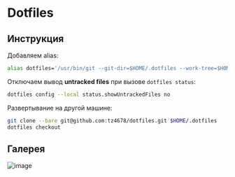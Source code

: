 # Dotfiles

## Инструкция

Добавляем alias:

```zsh
alias dotfiles='/usr/bin/git --git-dir=$HOME/.dotfiles --work-tree=$HOME'
```

Отключаем вывод **untracked files** при вызове `dotfiles status`:

```zsh
dotfiles config --local status.showUntrackedFiles no
```

Развертывание на другой машине:

```zsh
git clone --bare git@github.com:tz4678/dotfiles.git $HOME/.dotfiles
dotfiles checkout
```
 
 ## Галерея

 ![image](https://user-images.githubusercontent.com/12753171/108149604-46f13780-70e4-11eb-81a5-57b17851cc03.png)
